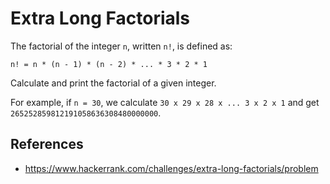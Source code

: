 # Extra Long Factorials

The factorial of the integer `n`, written `n!`, is defined as:

    n! = n * (n - 1) * (n - 2) * ... * 3 * 2 * 1

Calculate and print the factorial of a given integer.

For example, if `n = 30`, we calculate `30 x 29 x 28 x ... 3 x 2 x 1`  and get `265252859812191058636308480000000`.

##  References

- https://www.hackerrank.com/challenges/extra-long-factorials/problem
